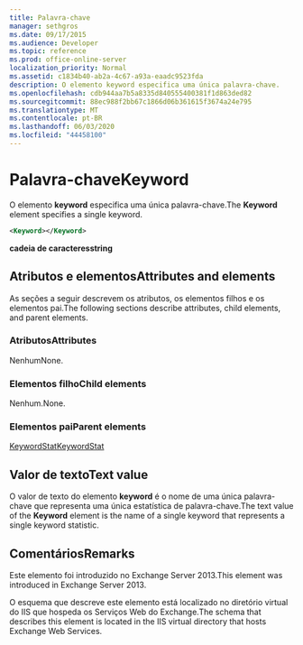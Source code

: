 ```yaml
---
title: Palavra-chave
manager: sethgros
ms.date: 09/17/2015
ms.audience: Developer
ms.topic: reference
ms.prod: office-online-server
localization_priority: Normal
ms.assetid: c1834b40-ab2a-4c67-a93a-eaadc9523fda
description: O elemento keyword especifica uma única palavra-chave.
ms.openlocfilehash: cdb944aa7b5a8335d840555400381f1d863ded82
ms.sourcegitcommit: 88ec988f2bb67c1866d06b361615f3674a24e795
ms.translationtype: MT
ms.contentlocale: pt-BR
ms.lasthandoff: 06/03/2020
ms.locfileid: "44458100"
---
```

# <a name="keyword"></a><span data-ttu-id="a41e8-103">Palavra-chave</span><span class="sxs-lookup"><span data-stu-id="a41e8-103">Keyword</span></span>

<span data-ttu-id="a41e8-104">O elemento **keyword** especifica uma única palavra-chave.</span><span class="sxs-lookup"><span data-stu-id="a41e8-104">The **Keyword** element specifies a single keyword.</span></span> 
  
```XML
<Keyword></Keyword>
```

 <span data-ttu-id="a41e8-105">**cadeia de caracteres**</span><span class="sxs-lookup"><span data-stu-id="a41e8-105">**string**</span></span>
## <a name="attributes-and-elements"></a><span data-ttu-id="a41e8-106">Atributos e elementos</span><span class="sxs-lookup"><span data-stu-id="a41e8-106">Attributes and elements</span></span>

<span data-ttu-id="a41e8-107">As seções a seguir descrevem os atributos, os elementos filhos e os elementos pai.</span><span class="sxs-lookup"><span data-stu-id="a41e8-107">The following sections describe attributes, child elements, and parent elements.</span></span>
  
### <a name="attributes"></a><span data-ttu-id="a41e8-108">Atributos</span><span class="sxs-lookup"><span data-stu-id="a41e8-108">Attributes</span></span>

<span data-ttu-id="a41e8-109">Nenhum</span><span class="sxs-lookup"><span data-stu-id="a41e8-109">None.</span></span>
  
### <a name="child-elements"></a><span data-ttu-id="a41e8-110">Elementos filho</span><span class="sxs-lookup"><span data-stu-id="a41e8-110">Child elements</span></span>

<span data-ttu-id="a41e8-111">Nenhum.</span><span class="sxs-lookup"><span data-stu-id="a41e8-111">None.</span></span>
  
### <a name="parent-elements"></a><span data-ttu-id="a41e8-112">Elementos pai</span><span class="sxs-lookup"><span data-stu-id="a41e8-112">Parent elements</span></span>

[<span data-ttu-id="a41e8-113">KeywordStat</span><span class="sxs-lookup"><span data-stu-id="a41e8-113">KeywordStat</span></span>](keywordstat.md)
  
## <a name="text-value"></a><span data-ttu-id="a41e8-114">Valor de texto</span><span class="sxs-lookup"><span data-stu-id="a41e8-114">Text value</span></span>

<span data-ttu-id="a41e8-115">O valor de texto do elemento **keyword** é o nome de uma única palavra-chave que representa uma única estatística de palavra-chave.</span><span class="sxs-lookup"><span data-stu-id="a41e8-115">The text value of the **Keyword** element is the name of a single keyword that represents a single keyword statistic.</span></span> 
  
## <a name="remarks"></a><span data-ttu-id="a41e8-116">Comentários</span><span class="sxs-lookup"><span data-stu-id="a41e8-116">Remarks</span></span>

<span data-ttu-id="a41e8-117">Este elemento foi introduzido no Exchange Server 2013.</span><span class="sxs-lookup"><span data-stu-id="a41e8-117">This element was introduced in Exchange Server 2013.</span></span>
  
<span data-ttu-id="a41e8-118">O esquema que descreve este elemento está localizado no diretório virtual do IIS que hospeda os Serviços Web do Exchange.</span><span class="sxs-lookup"><span data-stu-id="a41e8-118">The schema that describes this element is located in the IIS virtual directory that hosts Exchange Web Services.</span></span>
  

